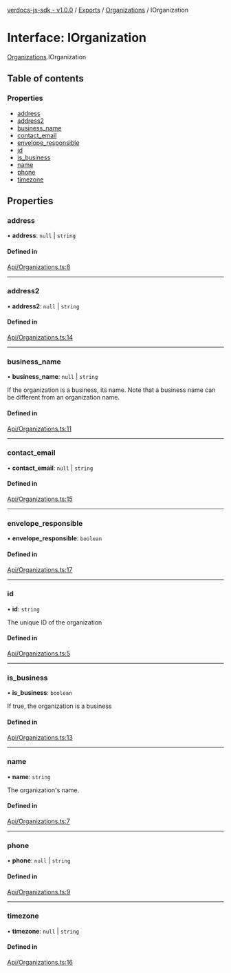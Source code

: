 [verdocs-js-sdk - v1.0.0](../README.md) / [Exports](../modules.md) / [Organizations](../modules/Organizations.md) / IOrganization

# Interface: IOrganization

[Organizations](../modules/Organizations.md).IOrganization

## Table of contents

### Properties

- [address](Organizations.IOrganization.md#address)
- [address2](Organizations.IOrganization.md#address2)
- [business_name](Organizations.IOrganization.md#business_name)
- [contact_email](Organizations.IOrganization.md#contact_email)
- [envelope_responsible](Organizations.IOrganization.md#envelope_responsible)
- [id](Organizations.IOrganization.md#id)
- [is_business](Organizations.IOrganization.md#is_business)
- [name](Organizations.IOrganization.md#name)
- [phone](Organizations.IOrganization.md#phone)
- [timezone](Organizations.IOrganization.md#timezone)

## Properties

### address

• **address**: ``null`` \| `string`

#### Defined in

[Api/Organizations.ts:8](https://github.com/Verdocs/js-sdk/blob/6ec87bd/src/Api/Organizations.ts#L8)

___

### address2

• **address2**: ``null`` \| `string`

#### Defined in

[Api/Organizations.ts:14](https://github.com/Verdocs/js-sdk/blob/6ec87bd/src/Api/Organizations.ts#L14)

___

### business\_name

• **business\_name**: ``null`` \| `string`

If the organization is a business, its name. Note that a business name can be different from an organization name.

#### Defined in

[Api/Organizations.ts:11](https://github.com/Verdocs/js-sdk/blob/6ec87bd/src/Api/Organizations.ts#L11)

___

### contact\_email

• **contact\_email**: ``null`` \| `string`

#### Defined in

[Api/Organizations.ts:15](https://github.com/Verdocs/js-sdk/blob/6ec87bd/src/Api/Organizations.ts#L15)

___

### envelope\_responsible

• **envelope\_responsible**: `boolean`

#### Defined in

[Api/Organizations.ts:17](https://github.com/Verdocs/js-sdk/blob/6ec87bd/src/Api/Organizations.ts#L17)

___

### id

• **id**: `string`

The unique ID of the organization

#### Defined in

[Api/Organizations.ts:5](https://github.com/Verdocs/js-sdk/blob/6ec87bd/src/Api/Organizations.ts#L5)

___

### is\_business

• **is\_business**: `boolean`

If true, the organization is a business

#### Defined in

[Api/Organizations.ts:13](https://github.com/Verdocs/js-sdk/blob/6ec87bd/src/Api/Organizations.ts#L13)

___

### name

• **name**: `string`

The organization's name.

#### Defined in

[Api/Organizations.ts:7](https://github.com/Verdocs/js-sdk/blob/6ec87bd/src/Api/Organizations.ts#L7)

___

### phone

• **phone**: ``null`` \| `string`

#### Defined in

[Api/Organizations.ts:9](https://github.com/Verdocs/js-sdk/blob/6ec87bd/src/Api/Organizations.ts#L9)

___

### timezone

• **timezone**: ``null`` \| `string`

#### Defined in

[Api/Organizations.ts:16](https://github.com/Verdocs/js-sdk/blob/6ec87bd/src/Api/Organizations.ts#L16)
